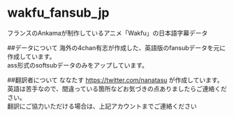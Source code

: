 wakfu_fansub_jp
===============

フランスのAnkamaが制作しているアニメ「Wakfu」の日本語字幕データ

##データについて
海外の4chan有志が作成した、英語版のfansubデータを元に作成しています。  
ass形式のsoftsubデータのみをアップしています。

##翻訳者について
ななたす https://twitter.com/nanatasu が作成しています。  
英語は苦手なので、間違っている箇所などお気づきの点ありましたらご連絡ください。  
翻訳にご協力いただける場合は、上記アカウントまでご連絡ください

